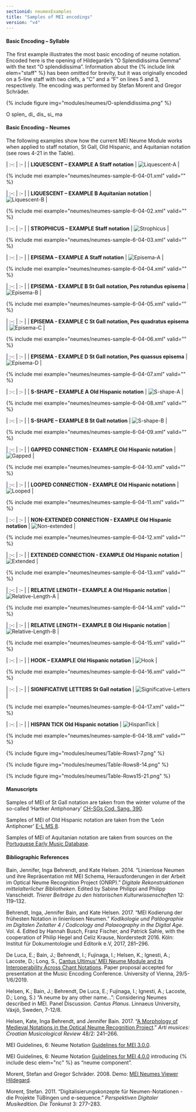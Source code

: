 ```yaml
---
sectionid: neumesExamples
title: "Samples of MEI encodings"
version: "v4"
---
```


#### Basic Encoding – Syllable 

The first example illustrates the most basic encoding of neume notation. Encoded here is the opening of Hildegarde’s “O Splendidissima Gemma” with the text “O splendidissima”. Information about the {% include link elem="staff" %} has been omitted for brevity, but it was originally encoded on a 5-line staff with two clefs, a “C” and a “F” on lines 5 and 3, respectively. The encoding was performed by Stefan Morent and Gregor Schräder.

{% include figure img="modules/neumes/O-splendidissima.png" %}

<layer>
   <syllable>
      <syl n="initial">
         <rend color="red"> O </rend>
      </syl>
      <neume>
         <nc oct="3" pname="c"/>
         <nc intm="d" oct="2" pname="b"/>
         <nc intm="u" oct="3" pname="c"/>
      </neume>
   </syllable>
   <syllable>
      <syl>splen_ </syl>
      <neume>
         <nc oct="3" pname="g"/>
         <nc oct="3" pname="e"/>
      </neume>
      <neume>
         <nc oct="3" pname="d"/>
         <nc oct="3" pname="f"/>
      </neume>
   </syllable>
   <syllable>
      <syl>di_ </syl>
      <neume>
         <nc tilt="n" oct="3" pname="f"/>
         <nc tilt="se" con="g" oct="3" pname="d"/>
         <nc tilt="se" con="g" oct="3" pname="c"/>
      </neume>
   </syllable>
   <syllable>
      <syl>dis_ </syl>
      <neume>
         <nc tilt="n" oct="3" pname="e"/>
      </neume>
   </syllable>
   <syllable>
      <syl>si_ </syl>
      <neume>
         <nc oct="2" pname="a"/>
         <nc con="g" oct="2" pname="b"/>
         <nc con="g" tilt="n" oct="3" pname="d"/>
      </neume>
   </syllable>
   <syllable>
      <syl>ma </syl>
      <neume>
         <nc oct="2" pname="b"/>
         <nc oct="2" pname="a"/>
      </neume>
   </syllable>
</layer>


#### Basic Encoding – Neumes

The following examples show how the current MEI Neume Module works when applied to staff notation, St Gall, Old Hispanic, and Aquitanian notation (see rows 4-21 in the Table).


| :-: | :- |
| **LIQUESCENT – EXAMPLE A Staff notation**  |  ![Liquescent-A](/guidelines/images/v4/modules/neumes/LIQUESCENT–ExampleA.png "Example A") | 

{% include mei example="neumes/neumes-sample-6-04-01.xml" valid="" %}

| :-: | :- |
| **LIQUESCENT – EXAMPLE B Aquitanian notation**     |  ![Liquescent-B](/guidelines/images/v4/modules/neumes/LIQUESCENT-ExampleB.png "Example B") |

{% include mei example="neumes/neumes-sample-6-04-02.xml" valid="" %}

| :-: | :- |
| **STROPHICUS – EXAMPLE Staff notation**     |  ![Strophicus](/guidelines/images/v4/modules/neumes/strophicus.png "Strophicus") |

{% include mei example="neumes/neumes-sample-6-04-03.xml" valid="" %}

| :-: | :- |
| **EPISEMA – EXAMPLE A Staff notation**     |  ![Episema-A](/guidelines/images/v4/modules/neumes/episema.png "Example A") |

{% include mei example="neumes/neumes-sample-6-04-04.xml" valid="" %}

| :-: | :- |
| **EPISEMA - EXAMPLE B St Gall notation, Pes rotundus episema**     |  ![Episema-B](/guidelines/images/v4/modules/neumes/episemaB.png "Example B") |

{% include mei example="neumes/neumes-sample-6-04-05.xml" valid="" %}

| :-: | :- |
| **EPISEMA - EXAMPLE C St Gall notation, Pes quadratus episema**     |  ![Episema-C](/guidelines/images/v4/modules/neumes/episemaC.png "Example C") |

{% include mei example="neumes/neumes-sample-6-04-06.xml" valid="" %}

| :-: | :- |
| **EPISEMA - EXAMPLE D St Gall notation, Pes quassus episema**     |  ![Episema-D](/guidelines/images/v4/modules/neumes/episemaD.png "Example D") |

{% include mei example="neumes/neumes-sample-6-04-07.xml" valid="" %}

| :-: | :- |
| **S-SHAPE – EXAMPLE A Old Hispanic notation**     |  ![S-shape-A](/guidelines/images/v4/modules/neumes/s-shape.png "Example A") |

{% include mei example="neumes/neumes-sample-6-04-08.xml" valid="" %}

| :-: | :- |
| **S-SHAPE – EXAMPLE B St Gall notation**     |  ![S-shape-B](/guidelines/images/v4/modules/neumes/s-shapeB.png "Example B") |

{% include mei example="neumes/neumes-sample-6-04-09.xml" valid="" %}

| :-: | :- |
| **GAPPED CONNECTION - EXAMPLE Old Hispanic notation**     |  ![Gapped](/guidelines/images/v4/modules/neumes/gapped.png "Gapped") |

{% include mei example="neumes/neumes-sample-6-04-10.xml" valid="" %}

| :-: | :- |
| **LOOPED CONNECTION - EXAMPLE Old Hispanic notationn**     |  ![Looped](/guidelines/images/v4/modules/neumes/looped.png "Looped") |

{% include mei example="neumes/neumes-sample-6-04-11.xml" valid="" %}

| :-: | :- |
| **NON-EXTENDED CONNECTION - EXAMPLE Old Hispanic notation**     |  ![Non-extended](/guidelines/images/v4/modules/neumes/non-extended.png "Non-extended connection") |

{% include mei example="neumes/neumes-sample-6-04-12.xml" valid="" %}

| :-: | :- |
| **EXTENDED CONNECTION - EXAMPLE Old Hispanic notation**     |  ![Extended](/guidelines/images/v4/modules/neumes/extended.png "Extended") |

{% include mei example="neumes/neumes-sample-6-04-13.xml" valid="" %}

| :-: | :- |
| **RELATIVE LENGTH – EXAMPLE A Old Hispanic notation**     |  ![Relative-Length-A](/guidelines/images/v4/modules/neumes/rellenA.png "Example A") |

{% include mei example="neumes/neumes-sample-6-04-14.xml" valid="" %}

| :-: | :- |
| **RELATIVE LENGTH – EXAMPLE B Old Hispanic notation**     |  ![Relative-Length-B](/guidelines/images/v4/modules/neumes/rellenL.png "Example B") |

{% include mei example="neumes/neumes-sample-6-04-15.xml" valid="" %}

| :-: | :- |
| **HOOK – EXAMPLE Old Hispanic notation**     |  ![Hook](/guidelines/images/v4/modules/neumes/hooked.png "Hook") |

{% include mei example="neumes/neumes-sample-6-04-16.xml" valid="" %}

| :-: | :- |
| **SIGNIFICATIVE LETTERS St Gall notation**     |  ![Significative-Letters](/guidelines/images/v4/modules/neumes/signifLet.png "Significative Letters") |

{% include mei example="neumes/neumes-sample-6-04-17.xml" valid="" %}

| :-: | :- |
| **HISPAN TICK Old Hispanic notation**     |  ![HispanTick](/guidelines/images/v4/modules/neumes/hispanTick.png "Hispan tick") |


{% include mei example="neumes/neumes-sample-6-04-18.xml" valid="" %}


{% include figure img="modules/neumes/Table-Rows1-7.png" %}

{% include figure img="modules/neumes/Table-Rows8-14.png" %}

{% include figure img="modules/neumes/Table-Rows15-21.png" %}



#### Manuscripts

Samples of MEI of St Gall notation are taken from the winter volume of the so-called ‘Hartker Antiphonary’ [CH-SGs Cod. Sang. 390](https://www.e-codices.unifr.ch/en/list/one/csg/0359).

Samples of MEI of Old Hispanic notation are taken from the ‘León Antiphoner’ [E-L MS 8](https://bvpb.mcu.es/es/catalogo_imagenes/grupo.cmd?path=26408).

Samples of MEI of Aquitanian notation are taken from sources on the [Portuguese Early Music Database](pemdatabase.eu).

#### Bibliographic References

Bain, Jennifer, Inga Behrendt, and Kate Helsen. 2014. “Linienlose Neumen und ihre Repräsentation mit MEI Schema, Herausforderungen in der Arbeit im Optical Neume Recognition Project (ONRP).” _Digitale Rekonstruktionen mittelalterlicher Bibliotheken_. Edited by Sabine Philippi and Philipp Vanscheidt. _Trierer Beiträge zu den historischen Kulturwissenschaften_ 12: 119–132.

Behrendt, Inga, Jennifer Bain, and Kate Helsen. 2017. “MEI Kodierung der frühesten Notation in linienlosen Neumen.” _Kodikologie und Paläographie im Digitalen Zeitalter 4 / Codicology and Palaeography in the Digital Age_. Vol. 4. Edited by Hannah Busch, Franz Fischer, and Patrick Sahle, with the cooperation of Philip Hegel and Celiz Krause, Norderstedt 2016. Köln: Institut für Dokumentologie und Editorik e.V, 2017, 281–296.

De Luca, E.; Bain, J.; Behrendt, I.; Fujinaga, I.; Helsen, K.; Ignesti, A.; Lacoste, D.; Long, S., [Cantus Ultimus’ MEI Neume Module and its Interoperability Across Chant Notations](https://music-encoding.org/conference/2019/abstracts_mec2019/MEI%202019_De%20Luca%20et%20alii.pdf). Paper proposal accepted for presentation at the Music Encoding Conference. University of Vienna, 29/5-1/6/2019.

Helsen, K.; Bain, J.; Behrendt, De Luca, E.; Fujinaga, I.; Ignesti, A.; Lacoste, D.; Long, S.) “A neume by any other name…”: Considering Neumes described in MEI. Panel Discussion. _Cantus Planus_. Linnaeus University, Växjö, Sweden, 7-12/8.

Helsen, Kate, Inga Behrendt, and Jennifer Bain. 2017. “[A Morphology of Medieval Notations in the Optical Neume Recognition Project](https://hrcak.srce.hr/index.php?show=clanak&id_clanak_jezik=284211).” _Arti musices: Croatian Musicological Review_ 48/2: 241–266.

MEI Guidelines, 6: Neume Notation [Guidelines for MEI 3.0.0](https://music-encoding.org/guidelines/v3/content/neumes.html).

MEI Guidelines, 6: Neume Notation [Guidelines for MEI 4.0.0](https://music-encoding.org/guidelines/v4/content/neumes.html) introducing {% include desc elem="nc" %} as “neume component”.

Morent, Stefan and Gregor Schräder. 2008. Demo: [MEI Neumes Viewer Hildegard](http://www.dimused.uni-tuebingen.de/hildegard/?SCREEN=1560x686).

Morent, Stefan. 2011. “Digitalisierungskonzepte für Neumen-Notationen - die Projekte TüBingen und e-sequence.” _Perspektiven Digitaler Musikedition. Die Tonkunst_ 3: 277–283.
